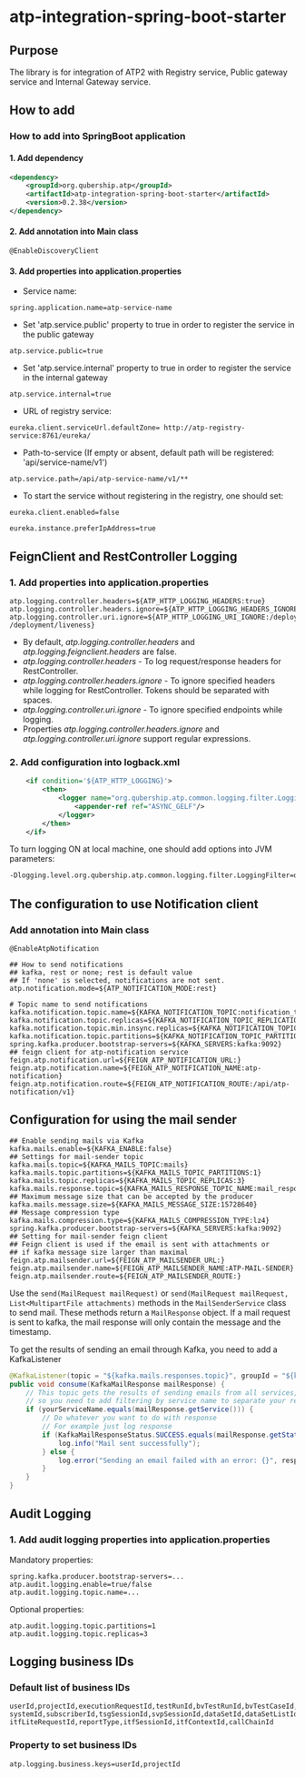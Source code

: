 # atp-integration-spring-boot-starter

## Purpose

The library is for integration of ATP2 with Registry service, Public gateway service and Internal Gateway service.

## How to add

### How to add into SpringBoot application
#### 1. Add dependency

```xml
<dependency>
    <groupId>org.qubership.atp</groupId>
    <artifactId>atp-integration-spring-boot-starter</artifactId>
    <version>0.2.38</version>
</dependency>
```

#### 2. Add annotation into Main class
```text
@EnableDiscoveryClient
```

#### 3. Add properties into application.properties

- Service name:
```properties
spring.application.name=atp-service-name
```

- Set 'atp.service.public' property to true in order to register the service in the public gateway
```properties
atp.service.public=true
```

- Set 'atp.service.internal' property to true in order to register the service in the internal gateway
```properties
atp.service.internal=true
```

- URL of registry service:
```properties
eureka.client.serviceUrl.defaultZone= http://atp-registry-service:8761/eureka/
```

- Path-to-service (If empty or absent, default path will be registered: 'api/service-name/v1')
```properties
atp.service.path=/api/atp-service-name/v1/**
```

- To start the service without registering in the registry, one should set:
```properties
eureka.client.enabled=false
```

```properties
eureka.instance.preferIpAddress=true
```

## FeignClient and RestController Logging
### 1. Add properties into application.properties
```properties
atp.logging.controller.headers=${ATP_HTTP_LOGGING_HEADERS:true}
atp.logging.controller.headers.ignore=${ATP_HTTP_LOGGING_HEADERS_IGNORE:}
atp.logging.controller.uri.ignore=${ATP_HTTP_LOGGING_URI_IGNORE:/deployment/readiness /deployment/liveness}
```

* By default, _atp.logging.controller.headers_ and _atp.logging.feignclient.headers_ are false.
* _atp.logging.controller.headers_ - To log request/response headers for RestController.
* _atp.logging.controller.headers.ignore_ - To ignore specified headers while logging for RestController. Tokens should be separated with spaces.
* _atp.logging.controller.uri.ignore_ - To ignore specified endpoints while logging.
* Properties _atp.logging.controller.headers.ignore_ and _atp.logging.controller.uri.ignore_ support regular expressions.

### 2. Add configuration into logback.xml
```xml
    <if condition='${ATP_HTTP_LOGGING}'>
        <then>
            <logger name="org.qubership.atp.common.logging.filter.LoggingFilter" level="DEBUG" additivity="false">
                <appender-ref ref="ASYNC_GELF"/>
            </logger>
        </then>
    </if>
```

To turn logging ON at local machine, one should add options into JVM parameters:
```bash
-Dlogging.level.org.qubership.atp.common.logging.filter.LoggingFilter=debug
```

## The configuration to use Notification client

### Add annotation into Main class
```text
@EnableAtpNotification
```

```properties
## How to send notifications
## kafka, rest or none; rest is default value
## If 'none' is selected, notifications are not sent.
atp.notification.mode=${ATP_NOTIFICATION_MODE:rest}

# Topic name to send notifications
kafka.notification.topic.name=${KAFKA_NOTIFICATION_TOPIC:notification_topic}
kafka.notification.topic.replicas=${KAFKA_NOTIFICATION_TOPIC_REPLICATION_FACTOR:3}
kafka.notification.topic.min.insync.replicas=${KAFKA_NOTIFICATION_TOPIC_MIN_INSYNC_REPLICATION_FACTOR:3}
kafka.notification.topic.partitions=${KAFKA_NOTIFICATION_TOPIC_PARTITIONS:1}
spring.kafka.producer.bootstrap-servers=${KAFKA_SERVERS:kafka:9092}
## feign client for atp-notification service
feign.atp.notification.url=${FEIGN_ATP_NOTIFICATION_URL:}
feign.atp.notification.name=${FEIGN_ATP_NOTIFICATION_NAME:atp-notification}
feign.atp.notification.route=${FEIGN_ATP_NOTIFICATION_ROUTE:/api/atp-notification/v1}
```

## Configuration for using the mail sender
```properties
## Enable sending mails via Kafka
kafka.mails.enable=${KAFKA_ENABLE:false}
## Settings for mail-sender topic
kafka.mails.topic=${KAFKA_MAILS_TOPIC:mails}
kafka.mails.topic.partitions=${KAFKA_MAILS_TOPIC_PARTITIONS:1}
kafka.mails.topic.replicas=${KAFKA_MAILS_TOPIC_REPLICAS:3}
kafka.mails.response.topic=${KAFKA_MAILS_RESPONSE_TOPIC_NAME:mail_responses}
## Maximum message size that can be accepted by the producer
kafka.mails.message.size=${KAFKA_MAILS_MESSAGE_SIZE:15728640}
## Message compression type
kafka.mails.compression.type=${KAFKA_MAILS_COMPRESSION_TYPE:lz4}
spring.kafka.producer.bootstrap-servers=${KAFKA_SERVERS:kafka:9092}
## Setting for mail-sender feign client
## Feign client is used if the email is sent with attachments or
## if kafka message size larger than maximal
feign.atp.mailsender.url=${FEIGN_ATP_MAILSENDER_URL:}
feign.atp.mailsender.name=${FEIGN_ATP_MAILSENDER_NAME:ATP-MAIL-SENDER}
feign.atp.mailsender.route=${FEIGN_ATP_MAILSENDER_ROUTE:}
```

Use the `send(MailRequest mailRequest)` or `send(MailRequest mailRequest, List<MultipartFile attachments)` methods in the `MailSenderService` class to send mail.
These methods return a `MailResponse` object.
If a mail request is sent to kafka, the mail response will only contain the message and the timestamp.

To get the results of sending an email through Kafka, you need to add a KafkaListener

```java
@KafkaListener(topic = "${kafka.mails.responses.topic}", groupId = "${kafka.mails.responses.group.id}")
public void consume(KafkaMailResponse mailResponse) {
    // This topic gets the results of sending emails from all services, 
    // so you need to add filtering by service name to separate your requests from other services
    if (yourServiceName.equals(mailResponse.getService())) {
        // Do whatever you want to do with response
        // For example just log response
        if (KafkaMailResponseStatus.SUCCESS.equals(mailResponse.getStatus())) {
            log.info("Mail sent successfully");
        } else {
            log.error("Sending an email failed with an error: {}", response.getMessage());
        }
    }    
}
```

## Audit Logging
### 1. Add audit logging properties into application.properties
Mandatory properties:
```properties
spring.kafka.producer.bootstrap-servers=...
atp.audit.logging.enable=true/false
atp.audit.logging.topic.name=...
```

Optional properties:
```properties
atp.audit.logging.topic.partitions=1
atp.audit.logging.topic.replicas=3
```

## Logging business IDs
### Default list of business IDs
```properties
userId,projectId,executionRequestId,testRunId,bvTestRunId,bvTestCaseId,environmentId,
systemId,subscriberId,tsgSessionId,svpSessionId,dataSetId,dataSetListId,attributeId,
itfLiteRequestId,reportType,itfSessionId,itfContextId,callChainId
```

### Property to set business IDs
```properties
atp.logging.business.keys=userId,projectId
```
